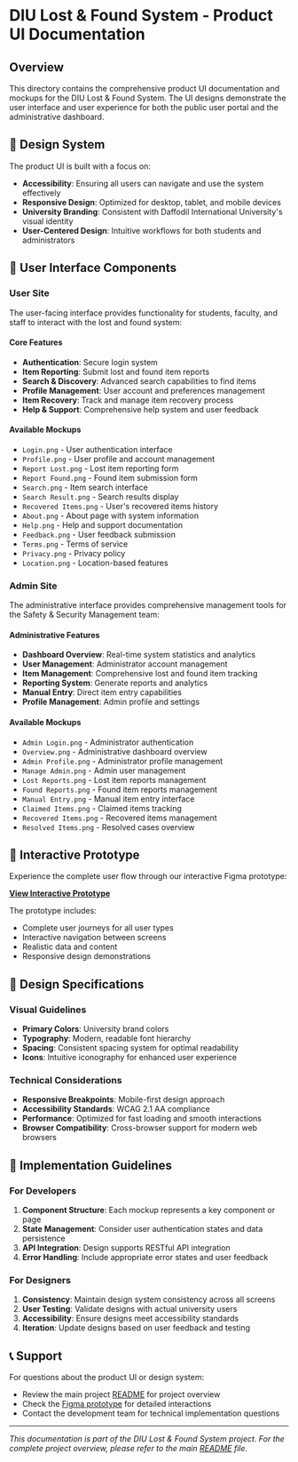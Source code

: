 # DIU Lost & Found System - Product UI Documentation

## Overview

This directory contains the comprehensive product UI documentation and mockups for the DIU Lost & Found System. The UI designs demonstrate the user interface and user experience for both the public user portal and the administrative dashboard.

## 🎨 Design System

The product UI is built with a focus on:
- **Accessibility**: Ensuring all users can navigate and use the system effectively
- **Responsive Design**: Optimized for desktop, tablet, and mobile devices
- **University Branding**: Consistent with Daffodil International University's visual identity
- **User-Centered Design**: Intuitive workflows for both students and administrators

## 📱 User Interface Components

### User Site
The user-facing interface provides functionality for students, faculty, and staff to interact with the lost and found system:

#### Core Features
- **Authentication**: Secure login system
- **Item Reporting**: Submit lost and found item reports
- **Search & Discovery**: Advanced search capabilities to find items
- **Profile Management**: User account and preferences management
- **Item Recovery**: Track and manage item recovery process
- **Help & Support**: Comprehensive help system and user feedback

#### Available Mockups
- `Login.png` - User authentication interface
- `Profile.png` - User profile and account management
- `Report Lost.png` - Lost item reporting form
- `Report Found.png` - Found item submission form
- `Search.png` - Item search interface
- `Search Result.png` - Search results display
- `Recovered Items.png` - User's recovered items history
- `About.png` - About page with system information
- `Help.png` - Help and support documentation
- `Feedback.png` - User feedback submission
- `Terms.png` - Terms of service
- `Privacy.png` - Privacy policy
- `Location.png` - Location-based features

### Admin Site
The administrative interface provides comprehensive management tools for the Safety & Security Management team:

#### Administrative Features
- **Dashboard Overview**: Real-time system statistics and analytics
- **User Management**: Administrator account management
- **Item Management**: Comprehensive lost and found item tracking
- **Reporting System**: Generate reports and analytics
- **Manual Entry**: Direct item entry capabilities
- **Profile Management**: Admin profile and settings

#### Available Mockups
- `Admin Login.png` - Administrator authentication
- `Overview.png` - Administrative dashboard overview
- `Admin Profile.png` - Administrator profile management
- `Manage Admin.png` - Admin user management
- `Lost Reports.png` - Lost item reports management
- `Found Reports.png` - Found item reports management
- `Manual Entry.png` - Manual item entry interface
- `Claimed Items.png` - Claimed items tracking
- `Recovered Items.png` - Recovered items management
- `Resolved Items.png` - Resolved cases overview

## 🔗 Interactive Prototype

Experience the complete user flow through our interactive Figma prototype:

**[View Interactive Prototype](https://www.figma.com/proto/onlVZPbirTU2JeuDy428GH/DIU-Lost-and-Found?page-id=0%3A1&node-id=43-2903&viewport=-2127%2C1147%2C0.16&t=2h86y5srcDni63vD-1&scaling=min-zoom&content-scaling=fixed&starting-point-node-id=43%3A2903&show-proto-sidebar=1)**

The prototype includes:
- Complete user journeys for all user types
- Interactive navigation between screens
- Realistic data and content
- Responsive design demonstrations

## 📐 Design Specifications

### Visual Guidelines
- **Primary Colors**: University brand colors
- **Typography**: Modern, readable font hierarchy
- **Spacing**: Consistent spacing system for optimal readability
- **Icons**: Intuitive iconography for enhanced user experience

### Technical Considerations
- **Responsive Breakpoints**: Mobile-first design approach
- **Accessibility Standards**: WCAG 2.1 AA compliance
- **Performance**: Optimized for fast loading and smooth interactions
- **Browser Compatibility**: Cross-browser support for modern web browsers

## 🚀 Implementation Guidelines

### For Developers
1. **Component Structure**: Each mockup represents a key component or page
2. **State Management**: Consider user authentication states and data persistence
3. **API Integration**: Design supports RESTful API integration
4. **Error Handling**: Include appropriate error states and user feedback

### For Designers
1. **Consistency**: Maintain design system consistency across all screens
2. **User Testing**: Validate designs with actual university users
3. **Accessibility**: Ensure designs meet accessibility standards
4. **Iteration**: Update designs based on user feedback and testing

## 📞 Support

For questions about the product UI or design system:
- Review the main project [README](../README.md) for project overview
- Check the [Figma prototype](https://www.figma.com/proto/onlVZPbirTU2JeuDy428GH/DIU-Lost-and-Found?page-id=0%3A1&node-id=43-2903&viewport=-2127%2C1147%2C0.16&t=2h86y5srcDni63vD-1&scaling=min-zoom&content-scaling=fixed&starting-point-node-id=43%3A2903&show-proto-sidebar=1) for detailed interactions
- Contact the development team for technical implementation questions

---

*This documentation is part of the DIU Lost & Found System project. For the complete project overview, please refer to the main [README](../README.md) file.*